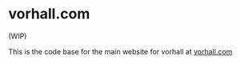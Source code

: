 # vorhall.com

(WIP)

This is the code base for the main website for vorhall at [vorhall.com](https://www.vorhall.com)